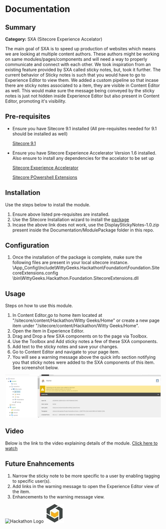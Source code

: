 ﻿# Documentation

## Summary

**Category:** SXA (Sitecore Experience Accelator)

The main goal of SXA is to speed up production of websites which means we are looking at multiple content authors. 
These authors might be working on same modules/pages/components and will need a way to properly communicate and connect with each other. 
We took inspiration from an existing feature provided by SXA called sticky notes, but, took it further. 
The current behavior of Sticky notes is such that you would have to go to Experience Editor to view them. 
We added a custom pipeline so that incase there are sticky notes associated to a item, they are visible in Content Editor as well.
This would make sure the message being conveyed by the sticky notes is just not hidden inside Experience Editor but also present in Content Editor, promoting it's visibility.

## Pre-requisites

- Ensure you have Sitecore 9.1 installed (All pre-requisites needed for 9.1 should be installed as well)

  [Sitecore 9.1](https://doc.sitecore.net/sitecore_experience_accelerator/setting_up_and_configuring "Sitecore 9.1")

- Ensure you have Sitecore Experience Accelerator Version 1.6 installed. Also ensure to install any dependencies for the accelator to be set up

  [Sitecore Experience Accelerator](https://doc.sitecore.net/sitecore_experience_accelerator/setting_up_and_configuring "Set up SXA")

  [Sitecore POwershell Extensions](https://marketplace.sitecore.net/Modules/Sitecore_PowerShell_console.aspx "Set up PowerShell Extensions")

## Installation

Use the steps below to install the module.

1. Ensure above listed pre-requisites are installed.
2. Use the Sitecore Installation wizard to install the [package](https://drive.google.com/open?id=1qUgFmeqrbuCKmoHgTchGwtjWoUS7HTU4 "package")
3. Incase the above link does not work, use the DisplayStickyNotes-1.0.zip present inside the Documentation/ModulePackage folder in this repo.


## Configuration

1. Once the installation of the package is complete, make sure the following files are present in your local sitecore instance.
    \App_Config\Include\WittyGeeks.Hackathon\Foundation\Foundation.SitecoreExtensions.config 
    \bin\WittyGeeks.Hackathon.Foundation.SitecoreExtensions.dll


## Usage

Steps on how to use this module.

1. In Content Editor,go to home item located at "/sitecore/content/Hackathon/Witty Geeks/Home" or create a new page item under "/sitecore/content/Hackathon/Witty Geeks/Home".
2. Open the item in Experience Editor.
3. Drag and Drop a few SXA components on to the page via Toolbox.
4. Use the Toolbox and Add sticky notes a few of these SXA components.
5. Add text to the sticky notes and save your changes.
6. Go to Content Editor and navigate to your page item.
7. You will see a warning message above the quick info section notifying you that sticky notes were added to the SXA components of this item. See screenshot below.

![Content Editor Warning](images/ContentEditorWarning.png?raw=true "Content Editor Warning")

## Video

Below is the link to the video explaining details of the module.
[Click here to watch](https://recordings.join.me/H8TFZihidUGXBwppem5_pw "Click here to watch") 

## Future Enahncements

1. Narrow the sticky note to be more specific to a user by enabling tagging to specific user(s). 
2. Add links in the warning message to open the Experience Editor view of the item.
3. Enhancements to the warning message view.

![Hackathon Logo](images/hackathon.png?raw=true "Hackathon Logo")
![Verndale Logo](images/verndale.jpg?raw=true "Verndale Logo")


